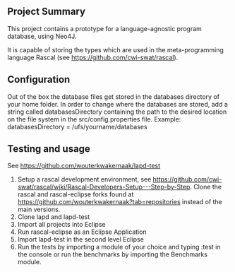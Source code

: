 ## Project Summary

This project contains a prototype for a language-agnostic program database, using Neo4J.

It is capable of storing the types which are used in the meta-programming language Rascal (see https://github.com/cwi-swat/rascal).

## Configuration

Out of the box the database files get stored in the databases directory of your home folder. In order to change where the databases are stored, add a string called databasesDirectory containing the path to the desired location on the file system in the src/config.properties file. Example: databasesDirectory = /ufs/yourname/databases

## Testing and usage

See https://github.com/wouterkwakernaak/lapd-test

1. Setup a rascal development environment, see https://github.com/cwi-swat/rascal/wiki/Rascal-Developers-Setup---Step-by-Step. Clone the rascal and rascal-eclipse forks found at https://github.com/wouterkwakernaak?tab=repositories instead of the main versions.
2. Clone lapd and lapd-test
3. Import all projects into Eclipse
4. Run rascal-eclipse as an Eclipse Application
5. Import lapd-test in the second level Eclipse
6. Run the tests by importing a module of your choice and typing :test in the console or run the benchmarks by importing the Benchmarks module.
